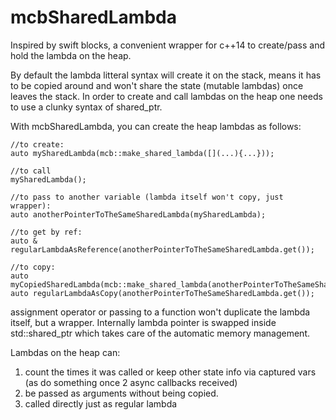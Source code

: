 mcbSharedLambda
===============

Inspired by swift blocks, a convenient wrapper for c++14 to create/pass and hold the lambda on the heap.

By default the lambda litteral syntax will create it on the stack, means it has to be copied around and won't share the state (mutable lambdas) once leaves the stack. In order to create and call lambdas on the heap one needs to use a clunky syntax of shared_ptr.

With mcbSharedLambda, you can create the heap lambdas as follows:

	
	//to create:
	auto mySharedLambda(mcb::make_shared_lambda([](...){...}));
	
	//to call
	mySharedLambda();
	
	//to pass to another variable (lambda itself won't copy, just wrapper):
	auto anotherPointerToTheSameSharedLambda(mySharedLambda);
	
	//to get by ref:
	auto & regularLambdaAsReference(anotherPointerToTheSameSharedLambda.get());
	
	//to copy:
	auto myCopiedSharedLambda(mcb::make_shared_lambda(anotherPointerToTheSameSharedLambda.get()));
	auto regularLambdaAsCopy(anotherPointerToTheSameSharedLambda.get());


assignment operator or passing to a function won't duplicate the lambda itself, but a wrapper. Internally lambda pointer is swapped inside std::shared_ptr which takes care of the automatic memory management.

Lambdas on the heap can:
1. count the times it was called or keep other state info via captured vars (as do something once 2 async callbacks received)
2. be passed as arguments without being copied.
3. called directly just as regular lambda
